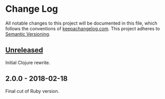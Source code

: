 Change Log
==========

All notable changes to this project will be documented in this file, which
follows the conventions of [keepachangelog.com](http://keepachangelog.com/).
This project adheres to [Semantic Versioning](http://semver.org/).

## [Unreleased]

Initial Clojure rewrite.

## 2.0.0 - 2018-02-18

Final cut of Ruby version.

[Unreleased]: https://github.com/greglook/solanum/compare/2.0.0...HEAD
